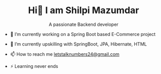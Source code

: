 <h1 align="center"> Hi👋 I am Shilpi Mazumdar </h1>

<p align="center"> A passionate Backend developer </p>

* 🔭 I’m currently working on a Spring Boot based E-Commerce project

* 🌱 I’m currently upskilling with SpringBoot, JPA, Hibernate, HTML

* 📫 How to reach me letstalknumbers24@gmail.com

* ⚡ Learning never ends 
